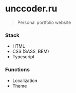 # unccoder.ru
> Personal portfolio website


### Stack
* HTML
* CSS (SASS, BEM)
* Typescript

### Functions
* Localization
* Theme
